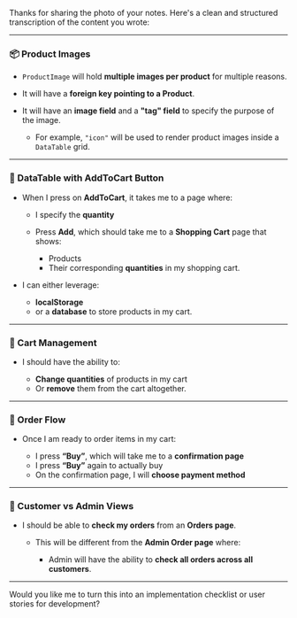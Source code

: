 Thanks for sharing the photo of your notes. Here's a clean and structured transcription of the content you wrote:

---

### 📦 Product Images

* `ProductImage` will hold **multiple images per product** for multiple reasons.
* It will have a **foreign key pointing to a Product**.
* It will have an **image field** and a **"tag" field** to specify the purpose of the image.

  * For example, `"icon"` will be used to render product images inside a `DataTable` grid.

---

### 🛒 DataTable with AddToCart Button

* When I press on **AddToCart**, it takes me to a page where:

  * I specify the **quantity**
  * Press **Add**, which should take me to a **Shopping Cart** page that shows:

    * Products
    * Their corresponding **quantities** in my shopping cart.

* I can either leverage:

  * **localStorage**
  * or a **database** to store products in my cart.

---

### 🔄 Cart Management

* I should have the ability to:

  * **Change quantities** of products in my cart
  * Or **remove** them from the cart altogether.

---

### 🧾 Order Flow

* Once I am ready to order items in my cart:

  * I press **“Buy”**, which will take me to a **confirmation page**
  * I press **“Buy”** again to actually buy
  * On the confirmation page, I will **choose payment method**

---

### 👤 Customer vs Admin Views

* I should be able to **check my orders** from an **Orders page**.

  * This will be different from the **Admin Order page** where:

    * Admin will have the ability to **check all orders across all customers**.

---

Would you like me to turn this into an implementation checklist or user stories for development?
